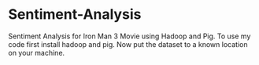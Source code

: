 # Sentiment-Analysis
Sentiment Analysis for Iron Man 3 Movie using Hadoop and Pig.
To use my code first install hadoop and pig.
Now put the dataset to a known location on your machine. 

